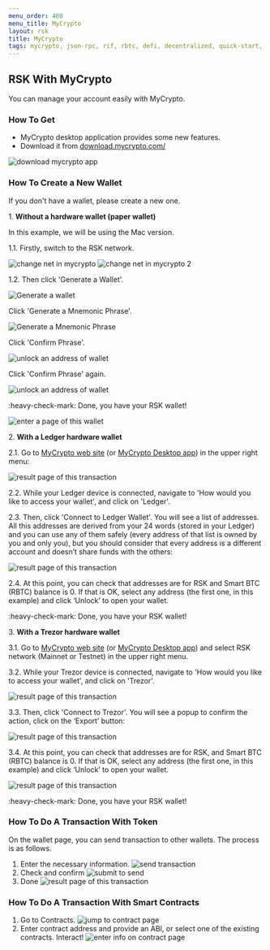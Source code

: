 ```yaml
---
menu_order: 400
menu_title: MyCrypto
layout: rsk
title: MyCrypto
tags: mycrypto, json-rpc, rif, rbtc, defi, decentralized, quick-start, guides, tutorial, networks, dapps, tools, rsk, ethereum, smart-contracts, install, get-started, how-to, mainnet, testnet, contracts, wallets, web3, crypto
---
```


## RSK With MyCrypto

You can manage your account easily with MyCrypto.

### How To Get

* MyCrypto desktop application provides some new features.
* Download it from [download.mycrypto.com/](https://download.mycrypto.com/)

<img src="/assets/img/mycrypto/mycrypto1.png" alt="download mycrypto app"/>

### How To Create a New Wallet

If you don't have a wallet, please create a new one.

1\. **Without a hardware wallet (paper wallet)**

In this example, we will be using the Mac version.

1.1. Firstly, switch to the RSK network.

<img src="/assets/img/mycrypto/mycrypto2.png" alt="change net in mycrypto"/>

<img src="/assets/img/mycrypto/mycrypto3.png" alt="change net in mycrypto 2"/>

1.2. Then click 'Generate a Wallet'.

<img src="/assets/img/mycrypto/mycrypto4.png" alt="Generate a wallet"/>

Click 'Generate a Mnemonic Phrase'.

<img src="/assets/img/mycrypto/mycrypto5.png" alt="Generate a Mnemonic Phrase"/>

Click 'Confirm Phrase'.

<img src="/assets/img/mycrypto/mycrypto6.png" alt="unlock an address of wallet"/>

Click 'Confirm Phrase' again.

<img src="/assets/img/mycrypto/mycrypto7.png" alt="unlock an address of wallet"/>

:heavy-check-mark: Done, you have your RSK wallet!

<img src="/assets/img/mycrypto/mycrypto8.png" alt="enter a page of this wallet"/>

2\. **With a Ledger hardware wallet**

2.1. Go to [MyCrypto web site](https://mycrypto.com/account) (or [MyCrypto Desktop app](https://download.mycrypto.com/)) in the upper right menu:

<img src="/assets/img/mycrypto/mycrypto9.png" alt="result page of this transaction"/>

2.2. While your Ledger device is connected, navigate to 'How would you like to access your wallet', and click on 'Ledger'.

2.3. Then, click 'Connect to Ledger Wallet'. You will see a list of addresses. All this addresses are derived from your 24 words (stored in your Ledger) and you can use any of them safely (every address of that list is owned by you and only you), but you should consider that every address is a different account and doesn’t share funds with the others:

<img src="/assets/img/mycrypto/mycrypto10.png" alt="result page of this transaction"/>

2.4. At this point, you can check that addresses are for RSK and Smart BTC (RBTC) balance is 0. If that is OK, select any address (the first one, in this example) and click ‘Unlock’ to open your wallet.

:heavy-check-mark: Done, you have your RSK wallet!

3\. **With a Trezor hardware wallet**

3.1. Go to [MyCrypto web site](https://mycrypto.com/account) (or [MyCrypto Desktop app](https://download.mycrypto.com/)) and select RSK network (Mainnet or Testnet) in the upper right menu.

3.2. While your Trezor device is connected, navigate to 'How would you like to access your wallet', and click on 'Trezor'.

<img src="/assets/img/mycrypto/mycrypto11.png" alt="result page of this transaction"/>

3.3. Then, click 'Connect to Trezor'. You will see a popup to confirm the action, click on the ‘Export’ button:

<img src="/assets/img/mycrypto/mycrypto12.png" alt="result page of this transaction"/>

3.4. At this point, you can check that addresses are for RSK, and Smart BTC (RBTC) balance is 0. If that is OK, select any address (the first one, in this example) and click ‘Unlock’ to open your wallet.

<img src="/assets/img/mycrypto/mycrypto13.png" alt="result page of this transaction"/>

:heavy-check-mark: Done, you have your RSK wallet!

### How To Do A Transaction With Token

On the wallet page, you can send transaction to other wallets.
The process is as follows.

1. Enter the necessary information.
   <img src="/assets/img/mycrypto/mycrypto14.png" alt="send transaction"/>
2. Check and confirm
   <img src="/assets/img/mycrypto/mycrypto15.png" alt="submit to send"/>
3. Done
   <img src="/assets/img/mycrypto/mycrypto16.png" alt="result page of this transaction"/>

### How To Do A Transaction With Smart Contracts

1. Go to Contracts.
   <img src="/assets/img/mycrypto/mycrypto17.png" alt="jump to contract page"/>
2. Enter contract address and provide an ABI, or select one of the existing contracts.
Interact!
   <img src="/assets/img/mycrypto/mycrypto18.png" alt="enter info on contract page"/>
